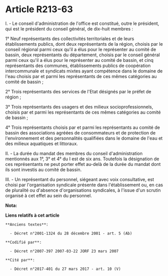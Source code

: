 # Article R213-63

I. - Le conseil d'administration de l'office est constitué, outre le président, qui est le président du conseil général, de
dix-huit membres :

1° Neuf représentants des collectivités territoriales et de leurs établissements publics, dont deux représentants de la
région, choisis par le conseil régional parmi ceux qu'il a élus pour le représenter au comité de bassin, deux représentants
du département, choisis par le conseil général parmi ceux qu'il a élus pour le représenter au comité de bassin, et cinq
représentants des communes, établissements publics de coopération intercommunale et syndicats mixtes ayant compétence dans le
domaine de l'eau choisis par et parmi les représentants de ces mêmes catégories au comité de bassin ;

2° Trois représentants des services de l'Etat désignés par le préfet de région ;

3° Trois représentants des usagers et des milieux socioprofessionnels, choisis par et parmi les représentants de ces mêmes
catégories au comité de bassin ;

4° Trois représentants choisis par et parmi les représentants au comité de bassin des associations agréées de consommateurs
et de protection de l'environnement et des personnalités qualifiées dans le domaine de l'eau et des milieux aquatiques et
littoraux.

II. - La durée du mandat des membres du conseil d'administration mentionnés aux 1°, 3° et 4° du I est de six ans. Toutefois
la désignation de ces représentants ne peut porter effet au-delà de la durée du mandat dont ils sont investis au comité de
bassin.

III. - Un représentant du personnel, siégeant avec voix consultative, est choisi par l'organisation syndicale présente dans
l'établissement ou, en cas de pluralité ou d'absence d'organisations syndicales, à l'issue d'un scrutin organisé à cet effet
au sein du personnel.

**Nota:**



**Liens relatifs à cet article**

	**Anciens textes**:

	  - Décret n°2001-1324 du 28 décembre 2001 - art. 5 (Ab)

	**Codifié par**:

	  - Décret n°2007-397 2007-03-22 JORF 23 mars 2007

	**Cité par**:

	  - Décret n°2017-401 du 27 mars 2017 - art. 10 (V)
